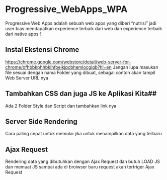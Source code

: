 # Progressive_WebApps_WPA #
Progressive Web Apps adalah sebuah web apps yang diberi “nutrisi” jadi user bias mendapatkan experience terbaik dari web dan experience terbaik dari native apps
!

## Instal Ekstensi Chrome ##
https://chrome.google.com/webstore/detail/web-server-for-chrome/ofhbbkphhbklhfoeikjpcbhemlocgigb?hl=en
Jangan lupa masukan file sesuai dengan nama Folder yang dibuat, sebagai contoh akan tampil Web Server URL nya 

## Tambahkan CSS dan juga JS ke Aplikasi Kita##
Ada 2 Folder Style dan Script dan tambahkan link nya

## Server Side Rendering ##
Cara paling cepat untuk memulai jika untuk menampilkan data yang terbaru

## Ajax Request ##
Rendering data yang dibutuhkan dengan Ajax Request dan butuh LOAD JS dan memuat JS sampai ada di broiwser baru request akan tertriger Ajax Request
